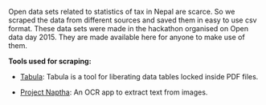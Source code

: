 Open data sets related to statistics of tax in Nepal are scarce. So we scraped the data from different sources and saved them in easy to use csv format. These data sets were made in the hackathon organised on Open data day 2015. They are made available here for anyone to make use of them.

**Tools used for scraping:**
- [Tabula](http://tabula.technology/): Tabula is a tool for liberating data tables locked inside PDF files.

- [Project Naptha](https://projectnaptha.com/): An OCR app to extract text from images.
